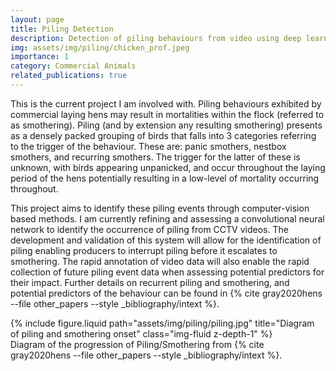 ```yaml
---
layout: page
title: Piling Detection
description: Detection of piling behaviours from video using deep learning methods.
img: assets/img/piling/chicken_prof.jpeg
importance: 1
category: Commercial Animals
related_publications: true
---
```


This is the current project I am involved with. Piling behaviours exhibited by commercial laying hens may result in mortalities within the flock (referred to as smothering). Piling (and by extension any resulting smothering) presents as a densely packed grouping of birds that falls into 3 categories referring to the trigger of the behaviour. These are: panic smothers, nestbox smothers, and recurring smothers. The trigger for the latter of these is unknown, with birds appearing unpanicked, and occur throughout the laying period of the hens potentially resulting in a low-level of mortality occurring throughout.

This project aims to identify these piling events through computer-vision based methods. I am currently refining and assessing a convolutional neural network to identify the occurrence of piling from CCTV videos. The development and validation of this system will allow for the identification of piling enabling producers to interrupt piling before it escalates to smothering. The rapid annotation of video data will also enable the rapid collection of future piling event data when assessing potential predictors for their impact. Further details on recurrent piling and smothering, and potential predictors of the behaviour can be found in {% cite gray2020hens --file other_papers --style _bibliography/intext %}.

<div class="row">
    <div class="col-sm mt-3 mt-md-0">
        {% include figure.liquid path="assets/img/piling/piling.jpg" title="Diagram of piling and smothering onset" class="img-fluid z-depth-1" %}
    </div>
</div>
<div class="caption">
    Diagram of the progression of Piling/Smothering from {% cite gray2020hens --file other_papers --style _bibliography/intext %}.
</div>
